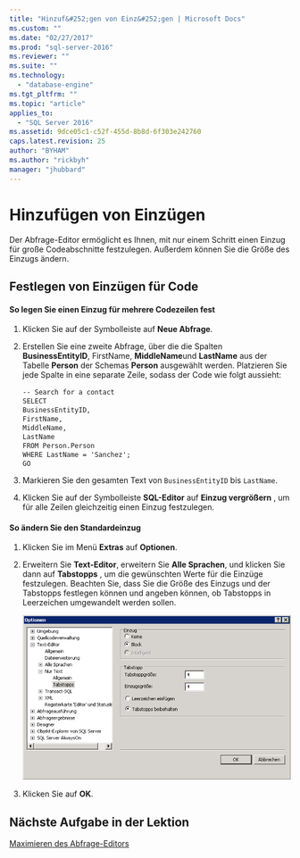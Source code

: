 ```yaml
---
title: "Hinzuf&#252;gen von Einz&#252;gen | Microsoft Docs"
ms.custom: ""
ms.date: "02/27/2017"
ms.prod: "sql-server-2016"
ms.reviewer: ""
ms.suite: ""
ms.technology: 
  - "database-engine"
ms.tgt_pltfrm: ""
ms.topic: "article"
applies_to: 
  - "SQL Server 2016"
ms.assetid: 9dce05c1-c52f-455d-8b8d-6f303e242760
caps.latest.revision: 25
author: "BYHAM"
ms.author: "rickbyh"
manager: "jhubbard"
---
```

# Hinzuf&#252;gen von Einz&#252;gen
Der Abfrage-Editor ermöglicht es Ihnen, mit nur einem Schritt einen Einzug für große Codeabschnitte festzulegen. Außerdem können Sie die Größe des Einzugs ändern.  
  
## Festlegen von Einzügen für Code  
  
#### So legen Sie einen Einzug für mehrere Codezeilen fest  
  
1.  Klicken Sie auf der Symbolleiste auf **Neue Abfrage**.  
  
2.  Erstellen Sie eine zweite Abfrage, über die die Spalten **BusinessEntityID**, FirstName, **MiddleName**und **LastName** aus der Tabelle **Person** der Schemas **Person** ausgewählt werden. Platzieren Sie jede Spalte in eine separate Zeile, sodass der Code wie folgt aussieht:  
  
    ```  
    -- Search for a contact  
    SELECT   
    BusinessEntityID,  
    FirstName,   
    MiddleName,   
    LastName  
    FROM Person.Person  
    WHERE LastName = 'Sanchez';  
    GO  
    ```  
  
3.  Markieren Sie den gesamten Text von `BusinessEntityID` bis `LastName`.  
  
4.  Klicken Sie auf der Symbolleiste **SQL-Editor** auf **Einzug vergrößern** , um für alle Zeilen gleichzeitig einen Einzug festzulegen.  
  
#### So ändern Sie den Standardeinzug  
  
1.  Klicken Sie im Menü **Extras** auf **Optionen**.  
  
2.  Erweitern Sie **Text-Editor**, erweitern Sie **Alle Sprachen**, und klicken Sie dann auf **Tabstopps** , um die gewünschten Werte für die Einzüge festzulegen. Beachten Sie, dass Sie die Größe des Einzugs und der Tabstopps festlegen können und angeben können, ob Tabstopps in Leerzeichen umgewandelt werden sollen.  
  
    ![Darstellung des Dialogfelds 'Registerkarten'](../../tools/sql-server-management-studio/media/tabsdialog.gif "Darstellung des Dialogfelds 'Registerkarten'")  
  
3.  Klicken Sie auf **OK**.  
  
## Nächste Aufgabe in der Lektion  
[Maximieren des Abfrage-Editors](../../tools/sql-server-management-studio/maximizing-query-editor.md)  
  
  
  
